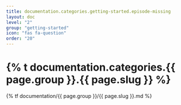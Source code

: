 ```yaml
---
title: documentation.categories.getting-started.episode-missing
layout: doc
level: "2"
group: "getting-started"
icon: "fas fa-question"
order: "20"
---
```


# {% t documentation.categories.{{ page.group }}.{{ page.slug }} %}

{% tf documentation/{{ page.group }}/{{ page.slug }}.md %}
